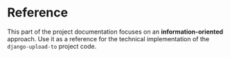# Reference

This part of the project documentation focuses on
an **information-oriented** approach. Use it as a
reference for the technical implementation of the
`django-upload-to` project code.